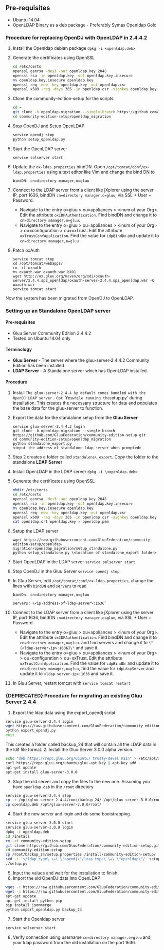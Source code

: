 ## Pre-requisites
- Ubuntu 14.04
- OpenLDAP Binary as a deb package - Preferably Symas Openldap Gold 

### Procedure for replacing OpenDJ with OpenLDAP in 2.4.4.2
1. Install the Openldap debian package  `dpkg -i <openldap.deb>`
2. Generate the certificates using OpenSSL

    ```bash
    cd /etc/certs
    openssl genrsa -des3 -out openldap.key 2048
    openssl rsa -in openldap.key -out openldap.key.insecure
    mv openldap.key.insecure openldap.key
    openssl req -new -key openldap.key -out openldap.csr
    openssl x509 -req -days 365 -in openldap.csr -signkey openldap.key -out openldap.crt
    ```

3. Clone the community-edition-setup for the scripts

    ```bash
    cd ~
    git clone -b openldap-migration --single-branch https://github.com/GluuFederation/community-edition-setup.git
    cd community-edition-setup/openldap_migration
    ```

4. Stop OpenDJ and Setup OpenLDAP

    ```bash
    service opendj stop
    python setup_openldap.py
    ```

5. Start the OpenLDAP server

    ```
    service solserver start
    ```

6. Update the `ox-ldap.properties` bindDN. Open `/opt/tomcat/conf/ox-ldap.properties` using a text editor like Vim and change
   the bind DN to

    ```
    bindDN: cn=directory manager,o=gluu
    ```

7. Connect to the LDAP server from a client like jXplorer using the server IP, port 1636, bindDN `cn=directory manager,o=gluu`, via SSL + User + Password.
    * Navigate to the entry o=gluu > ou=appliances > \<inum of your Org>. Edit the attribute `oxIDPAuthentication`. Find bindDN and change it to `cn=directory manager,o=gluu`.
    * Navigate to the entry o=gluu > ou=appliances > \<inum of your Org> > ou=configuration > ou=oxTrust. Edit the attribute `oxTrustConfApplication`. Find the value for `idpBindDn` and update it to `cn=directory manager,o=gluu`

8. Patch oxAuth

    ```
    service tomcat stop
    cd /opt/tomcat/webapps/
    rm -rf oxauth
    mv oxauth.war oxauth.war.bk01
    wget http://ox.gluu.org/maven/org/xdi/oxauth-server/2.4.4.sp2_openldap/oxauth-server-2.4.4.sp2_openldap.war -O oxauth.war
    service tomcat start
    ```

Now the system has been migrated from OpenDJ to OpenLDAP.


### Setting up an Standalone OpenLDAP server

#### Pre-requisites
* Gluu Server Community Edition 2.4.4.2
* Tested on Ubuntu 14.04 only

#### Terminology

* **Gluu Server** - The server where the gluu-server-2.4.4.2 Community Edition has been installed.
* **LDAP Server** - A Standalone server which has OpenLDAP installed.

#### Procedure

1. Install `The gluu-server-2.4.4 by default comes bundled with the OpenDJ LDAP server. Opt `Yes` while running the `setup.py` during installation. This creates the necessary structure for data and populates the base data for the gluu-server to function.
2. Export the data for the standalone setup from the **Gluu Server**
    ```
    service gluu-server-2.4.4.2 login
    git clone -b openldap-migration --single-branch https://github.com/GluuFederation/community-edition-setup.git
    cd community-edition-setup/openldap_migration
    python standalone_export.py
    <input the address of standalone ldap server when prompted>
    ```
3. Step 2 creates a folder called `standalone\_export`. Copy the folder to the standalone **LDAP Server**
4. Install OpenLDAP in the LDAP server `dpkg -i \<openldap.deb>`
5. Generate the certificates using OpenSSL

    ```bash
    mkdir /etc/certs
    cd /etc/certs
    openssl genrsa -des3 -out openldap.key 2048
    openssl rsa -in openldap.key -out openldap.key.insecure
    mv openldap.key.insecure openldap.key
    openssl req -new -key openldap.key -out openldap.csr
    openssl x509 -req -days 365 -in openldap.csr -signkey openldap.key -out openldap.crt
    cat openldap.crt openldap.key > openldap.pem
    ```
6. Setup the LDAP server
    ```
    wget https://raw.githubusercontent.com/GluuFederation/community-edition-setup/openldap-migration/openldap_migration/setup_standalone.py
    python setup_standalone.py \<location of standalone_export folder>
    ```
7. Start OpenLDAP in the LDAP server `service solserver start`
8. Stop OpenDJ in the Gluu Server `service opendj stop`
9. In Gluu Server, edit `/opt/tomcat/conf/ox-ldap.properties`, change the lines with `bindDN` and `servers` to read
    ```
    bindDn: cn=directory manager,o=gluu
    ...
    servers: \<ip-address-of-ldap-server>:1636`
    ```
10. Connect to the LDAP server from a client like jXplorer using the server IP, port 1636, bindDN `cn=directory manager,o=gluu`, via SSL + User + Password.
    * Navigate to the entry o=gluu > ou=appliances > \<inum of your Org>. Edit the attribute `oxIDPAuthentication`. Find bindDN and change it to `cn=directory manager,o=gluu`. and find servers and change it to `\"[<ldap-server-ip>:1636]\"` and save it.
    * Navigate to the entry o=gluu > ou=appliances > \<inum of your Org> > ou=configuration > ou=oxTrust. Edit the attribute `oxTrustConfApplication`. Find the value for `idpBindDn` and update it to `cn=directory manager,o=gluu`, find the value for `idpLdapServer` and update it to `<ldap-server-ip>:1636` and save it.
11. In Gluu Server, restart tomcat with `service tomcat restart`


### {DEPRECATED} Procedure for migrating an existing Gluu Server 2.4.4
1. Export the ldap data using the export\_opendj script

  ```bash
  service gluu-server-2.4.4 login
  wget https://raw.githubusercontent.com/GluuFederation/community-edition-setup/master/openldap_migration/export_opendj.py
  python export_opendj.py
  exit
  ```
  
  This creates a folder called backup\_24 that will contain all the LDAP data in the ldif file format.
2. Install the Gluu Server 3.0.0 alpha version.

  ```bash
  echo "deb https://repo.gluu.org/ubuntu/ trusty-devel main" > /etc/apt/sources.list.d/gluu-repo.list
  curl https://repo.gluu.org/ubuntu/gluu-apt.key | apt-key add -
  apt-get update
  apt-get install gluu-server-3.0.0
  ```
  
3. Stop the old server and copy the files to the new one. Assuming you have `openldap.deb` in the `/root` directory

  ```bash
  service gluu-server-2.4.4 stop
  cp -r /opt/gluu-server-2.4.4/root/backup_24/ /opt/gluu-server-3.0.0/root/
  cp openldap.deb /opt/gluu-server-3.0.0/root/
  ```
  
4. Start the new server and login and do some bootstrapping.

  ```bash
  service gluu-server-3.0.0 start
  service gluu-server-3.0.0 login
  dpkg -i openldap.deb
  cd /install
  rm -rf community-edition-setup
  git clone https://github.com/GluuFederation/community-edition-setup.git
  cd community-edition-setup
  cp /root/backup_24/setup.properties /install/community-edition-setup/
  sed -i 's/ldap_type\ \=\ \"opendj\"/ldap_type\ \=\ \"openldap\"/' setup.py
  ./setup.py
  ```
  
5. Input the values and wait for the installation to finish.
6. Import the old OpenDJ data into OpenLDAP

  ```bash
  wget -c https://raw.githubusercontent.com/GluuFederation/community-edition-setup/master/openldap_migration/import_openldap.py
  wget -c https://raw.githubusercontent.com/GluuFederation/community-edition-setup/master/ldif.py
  apt-get update
  apt-get install python-pip
  pip install jsonmerge
  python import_openldap.py backup_24
  ```
  
7. Start the Openldap server

  ```bash
  service solserver start
  ```
  
8. Verify connection using username `cn=directory manager,o=gluu` and your ldap password from the old installation on the port 1636.
